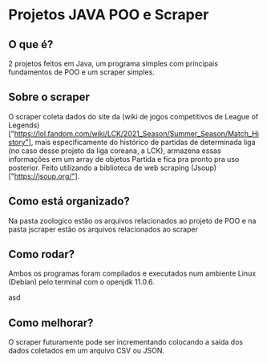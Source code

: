 # Projetos JAVA POO e Scraper

## O que é?
2 projetos feitos em Java, um programa simples com principais fundamentos de POO e um scraper simples.

## Sobre o scraper
O scraper coleta dados do site da (wiki de jogos competitivos de League of Legends)["https://lol.fandom.com/wiki/LCK/2021_Season/Summer_Season/Match_History"], mais especificamente do histórico de partidas de determinada liga (no caso desse projeto da liga coreana, a LCK), armazena essas informações em um array de objetos Partida e fica pra pronto pra uso posterior. Feito utilizando a biblioteca de web scraping (Jsoup)["https://jsoup.org/"].

## Como está organizado?
Na pasta zoologico estão os arquivos relacionados ao projeto de POO e na pasta jscraper estão os arquivos relacionados ao scraper

## Como rodar?
Ambos os programas foram compilados e executados num ambiente Linux (Debian) pelo terminal com o openjdk 11.0.6.

asd

## Como melhorar?
O scraper futuramente pode ser incrementando colocando a saída dos dados coletados em um arquivo CSV ou JSON.
